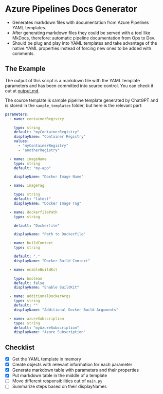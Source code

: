 # Azure Pipelines Docs Generator

- Generates markdown files with documentation from Azure Pipelines YAML templates.
- After generating markdown files they could be served with a tool like MkDocs, therefore: automatic pipeline documentation from Ops to Dev.
- Should be plug and play into YAML templates and take advantage of the native YAML properties instead of forcing new ones to be added with comments.

## The Example

The output of this script is a markdown file with the YAML template parameters and has been committed into source control. You can check it out at [output.md](output.md).

The source template is sample pipeline template generated by ChatGPT and is stored in the `sample_templates` folder, but here is the relevant part:

```yaml
parameters:
  - name: containerRegistry

    type: string
    default: "myContainerRegistry"
    displayName: "Container Registry"
    values:
      - "myContainerRegistry"
      - "anotherRegistry"

  - name: imageName
    type: string
    default: "my-app"

    displayName: "Docker Image Name"

  - name: imageTag

    type: string
    default: "latest"
    displayName: "Docker Image Tag"

  - name: dockerfilePath
    type: string

    default: "Dockerfile"

    displayName: "Path to Dockerfile"

  - name: buildContext
    type: string

    default: "."
    displayName: "Docker Build Context"

  - name: enableBuildKit

    type: boolean
    default: false
    displayName: "Enable BuildKit"

  - name: additionalDockerArgs
    type: string
    default: ""
    displayName: "Additional Docker Build Arguments"

  - name: azureSubscription
    type: string
    default: "myAzureSubscription"
    displayName: "Azure Subscription"
```

## Checklist

- [x] Get the YAML template in memory
- [x] Create objects with relevant information for each parameter
- [x] Generate markdown table with parameters and their properties
- [x] Put markdown table in the middle of a template
- [ ] Move different responsibilities out of `main.py`
- [ ] Summarize steps based on their displayNames
